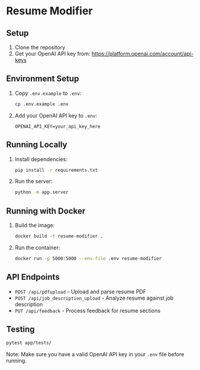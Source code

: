 # Resume Modifier

## Setup
1. Clone the repository
2. Get your OpenAI API key from: https://platform.openai.com/account/api-keys

## Environment Setup
1. Copy `.env.example` to `.env`:
   ```bash
   cp .env.example .env
   ```
2. Add your OpenAI API key to `.env`:
   ```
   OPENAI_API_KEY=your_api_key_here
   ```

## Running Locally
1. Install dependencies:
   ```bash
   pip install -r requirements.txt
   ```
2. Run the server:
   ```bash
   python -m app.server
   ```

## Running with Docker
1. Build the image:
   ```bash
   docker build -t resume-modifier .
   ```
2. Run the container:
   ```bash
   docker run -p 5000:5000 --env-file .env resume-modifier
   ```

## API Endpoints
- `POST /api/pdfupload` - Upload and parse resume PDF
- `POST /api/job_description_upload` - Analyze resume against job description
- `PUT /api/feedback` - Process feedback for resume sections

## Testing
```bash
pytest app/tests/
```

Note: Make sure you have a valid OpenAI API key in your `.env` file before running. 